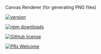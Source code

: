 Canvas Renderer (for generating PNG files)

[![version](https://img.shields.io/npm/v/@g20/canvas.svg)](https://www.npmjs.com/package/@g20/canvas) 

[![npm downloads](https://img.shields.io/npm/dm/@g20/canvas.svg)](https://npm-stat.com/charts.html?package=@g20/canvas&from=2022-09-01)

[![GitHub license](https://img.shields.io/badge/license-MIT-blue.svg)](./LICENSE)

[![PRs Welcome](https://img.shields.io/badge/PRs-welcome-brightgreen.svg)](./CONTRIBUTING.md)
